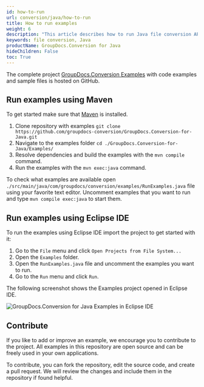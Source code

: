 ```yaml
---
id: how-to-run
url: conversion/java/how-to-run
title: How to run examples
weight: 6
description: "This article describes how to run Java file conversion API code examples."
keywords: file conversion, Java
productName: GroupDocs.Conversion for Java
hideChildren: False
toc: True
---
```

The complete project [GroupDocs.Conversion Examples](https://github.com/groupdocs-conversion/GroupDocs.Conversion-for-Java) with code examples and sample files is hosted on GitHub.

## Run examples using Maven

To get started make sure that [Maven](https://maven.apache.org/download.cgi) is installed.

1. Clone repository with examples `git clone https://github.com/groupdocs-conversion/GroupDocs.Conversion-for-Java.git`
2. Navigate to the examples folder `cd ./GroupDocs.Conversion-for-Java/Examples/`
3. Resolve dependencies and build the examples with the `mvn compile` command.
4. Run the examples with the `mvn exec:java` command.

To check what examples are available open `./src/main/java/com/groupdocs/conversion/examples/RunExamples.java` file using your favorite text editor. Uncomment examples that you want to run and type `mvn compile exec:java` to start them.

## Run examples using Eclipse IDE

To run the examples using Eclipse IDE import the project to get started with it:

1. Go to the `File` menu and click `Open Projects from File System...`
2. Open the `Examples` folder.
3. Open the `RunExamples.java` file and uncomment the examples you want to run.
4. Go to the `Run` menu and click `Run`.

The following screenshot shows the Examples project opened in Eclipse IDE.

![GroupDocs.Conversion for Java Examples in Eclipse IDE](/conversion/java/images/how-to-run_1.png)

<!--



## Download from GitHub

The complete examples package of **GroupDocs.Conversion** is hosted on [GitHub](https://github.com/groupdocs-conversion/GroupDocs.Conversion-for-Java). You can either download the ZIP file or clone the repository of GitHub using your favorite Git client.

In case you download the ZIP file, extract the folders on your local disk. The extracted files and folders will look like the following image:

![](/conversion/java/images/how-to-run.png)

Open the Eclipse IDE and import the project to get started with it. The archived project file can also be imported. Follow the given steps to run the application:

* Go to project properties.
* Click on Java Build Path.
* Go to Libraries and external Jars (GroupDocs.Conversion.Jar).

![](/conversion/java/images/how-to-run_1.png)
-->

## Contribute

If you like to add or improve an example, we encourage you to contribute to the project. All examples in this repository are open source and can be freely used in your own applications.

To contribute, you can fork the repository, edit the source code, and create a pull request. We will review the changes and include them in the repository if found helpful.
